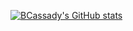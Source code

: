 [![BCassady's GitHub stats](https://github-readme-stats-one-chi-81.vercel.app/api?username=BCassady&count_private=true&show_icons=true&theme=github_dark)](https://bryantcassady.com/)
